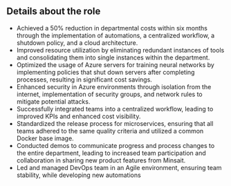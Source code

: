 ## Details about the role

- Achieved a 50% reduction in departmental costs within six months through the implementation of automations, a centralized workflow, a shutdown policy, and a cloud architecture.
- Improved resource utilization by eliminating redundant instances of tools and consolidating them into single instances within the department.
- Optimized the usage of Azure servers for training neural networks by implementing policies that shut down servers after completing processes, resulting in significant cost savings.
- Enhanced security in Azure environments through isolation from the internet, implementation of security groups, and network rules to mitigate potential attacks.
- Successfully integrated teams into a centralized workflow, leading to improved KPIs and enhanced cost visibility.
- Standardized the release process for microservices, ensuring that all teams adhered to the same quality criteria and utilized a common Docker base image.
- Conducted demos to communicate progress and process changes to the entire department, leading to increased team participation and collaboration in sharing new product features from Minsait.
- Led and managed DevOps team in an Agile environment, ensuring team stability, while developing new automations
